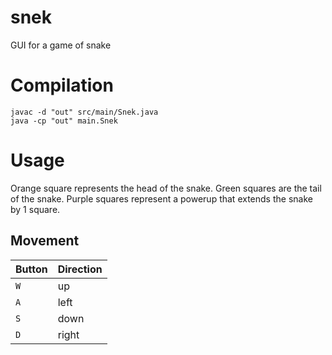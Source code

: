 # snek
GUI for a game of snake

# Compilation
```console
javac -d "out" src/main/Snek.java
java -cp "out" main.Snek
```
# Usage
Orange square represents the head of the snake.
Green squares are the tail of the snake.
Purple squares represent a powerup that extends the snake by 1 square.

## Movement
|Button  |Direction |
|--------|----------|
|`W`     | up       |
|`A`     | left     |
|`S`     | down     |
|`D`     | right    |

